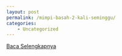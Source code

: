 ```yaml
---
layout: post
permalink: /mimpi-basah-2-kali-seminggu/
categories:
    - Uncategorized
---
```


[Baca Selengkapnya](/01)